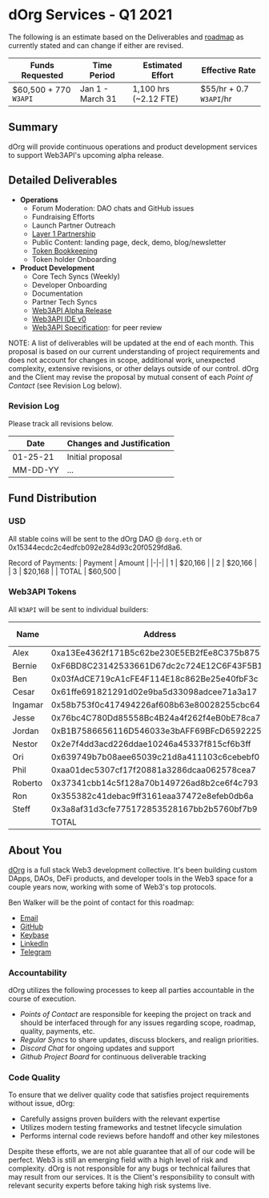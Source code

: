 # dOrg Services - Q1 2021

The following is an estimate based on the Deliverables and [roadmap](https://github.com/Web3-API/roadmap) as currently stated and can change if either are revised.

| Funds Requested | Time Period | Estimated Effort | Effective Rate |
|-|-|-|-|
| $60,500 + 770 `W3API` | Jan 1 - March 31 | 1,100 hrs (~2.12 FTE) | $55/hr + 0.7 `W3API`/hr |

## Summary

dOrg will provide continuous operations and product development services to support Web3API's upcoming alpha release.

## Detailed Deliverables

- **Operations**
  - Forum Moderation: DAO chats and GitHub issues
  - Fundraising Efforts
  - Launch Partner Outreach
  - [Layer 1 Partnership](https://github.com/Web3-API/roadmap/issues/1)
  - Public Content: landing page, deck, demo, blog/newsletter
  - [Token Bookkeeping](../token-allocations/)
  - Token holder Onboarding
- **Product Development**
  - Core Tech Syncs (Weekly)
  - Developer Onboarding
  - Documentation
  - Partner Tech Syncs
  - [Web3API Alpha Release](https://github.com/Web3-API/roadmap/issues/11)
  - [Web3API IDE v0](https://github.com/Web3-API/roadmap/issues/2)
  - [Web3API Specification](https://github.com/Web3-API/roadmap/issues/10): for peer review

NOTE: A list of deliverables will be updated at the end of each month.
This proposal is based on our current understanding of project requirements and does not account for changes in scope, additional work, unexpected complexity, extensive revisions, or other delays outside of our control. dOrg and the Client may revise the proposal by mutual consent of each *Point of Contact* (see Revision Log below).

### Revision Log

Please track all revisions below.

|Date| Changes and Justification |
|-|-|
| 01-25-21 | Initial proposal |
| MM-DD-YY | ... |

## Fund Distribution

### USD

All stable coins will be sent to the dOrg DAO @ `dorg.eth` or 0x15344ecdc2c4edfcb092e284d93c20f0529fd8a6.

Record of Payments:
| Payment | Amount |
|-|-|
| 1 | $20,166 |
| 2 | $20,166 |
| 3 | $20,168 | 
| TOTAL | $60,500 |

### Web3API Tokens

All `W3API` will be sent to individual builders:

| Name | Address | Amount (`W3API`) |
|-|-|-|
| Alex | 0xa13Ee4362f171B5c62be230E5EB2fEe8C375b875 | TBD |
| Bernie | 0xF6BD8C23142533661D67dc2c724E12C6F43F5B1C | TBD |
| Ben | 0x03fAdCE719cA1cFE4F114E18c862Be25e40fbF3c | TBD |
| Cesar | 0x61ffe691821291d02e9ba5d33098adcee71a3a17 | TBD |
| Ingamar | 0x58b753f0c417494226af608b63e80028255cbc64 | TBD |
| Jesse | 0x76bc4C780Dd85558Bc4B24a4f262f4eB0bE78ca7 | TBD |
| Jordan | 0xB1B7586656116D546033e3bAFF69BFcD6592225E | TBD |
| Nestor | 0x2e7f4dd3acd226ddae10246a45337f815cf6b3ff | TBD |
| Ori | 0x639749b7b08aee65039c21d8a411103c6cebebf0 | TBD |
| Phil | 0xaa01dec5307cf17f20881a3286dcaa062578cea7 | TBD |
| Roberto | 0x37341cbb14c5f128a70b149726ad8b2ce6f4c793 | TBD |
| Ron | 0x355382c41debac9ff3161eaa37472e8efeb0db6a | TBD |
| Steff | 0x3a8af31d3cfe775172853528167bb2b5760bf7b9 | TBD |
| | TOTAL | 770 |

## About You
[dOrg](https://dorg.tech) is a full stack Web3 development collective. It's been building custom DApps, DAOs, DeFi products, and developer tools in the Web3 space for a couple years now, working with some of Web3's top protocols.

Ben Walker will be the point of contact for this roadmap:
- [Email](mailto:ben@dorg.tech)
- [GitHub](https://github.com/benefacto)
- [Keybase](https://keybase.io/benefacto)
- [LinkedIn](https://www.linkedin.com/in/benefacto)
- [Telegram](https://t.me/benefacto19)

### Accountability

dOrg utilizes the following processes to keep all parties accountable in the course of execution.
- *Points of Contact* are responsible for keeping the project on track and should be interfaced through for any issues regarding scope, roadmap, quality, payments, etc.
- *Regular Syncs* to share updates, discuss blockers, and realign priorities.
- *Discord Chat* for ongoing updates and support
- *Github Project Board* for continuous deliverable tracking

### Code Quality

To ensure that we deliver quality code that satisfies project requirements without issue, dOrg:
- Carefully assigns proven builders with the relevant expertise
- Utilizes modern testing frameworks and testnet lifecycle simulation
- Performs internal code reviews before handoff and other key milestones

Despite these efforts, we are not able guarantee that all of our code will be perfect. Web3 is still an emerging field with a high level of risk and complexity. dOrg is not responsible for any bugs or technical failures that may result from our services. It is the Client's responsibility to consult with relevant security experts before taking high risk systems live.